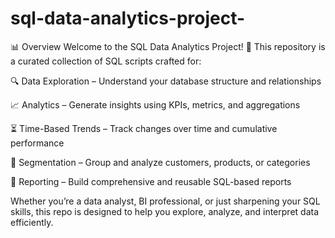 # sql-data-analytics-project-
📊 Overview
Welcome to the SQL Data Analytics Project! 🚀
This repository is a curated collection of SQL scripts crafted for:

🔍 Data Exploration – Understand your database structure and relationships

📈 Analytics – Generate insights using KPIs, metrics, and aggregations

⏳ Time-Based Trends – Track changes over time and cumulative performance

🧩 Segmentation – Group and analyze customers, products, or categories

📑 Reporting – Build comprehensive and reusable SQL-based reports

Whether you’re a data analyst, BI professional, or just sharpening your SQL skills, this repo is designed to help you explore, analyze, and interpret data efficiently.

